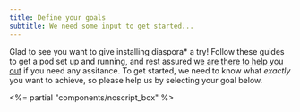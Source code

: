 ```yaml
---
title: Define your goals
subtitle: We need some input to get started...
---
```


Glad to see you want to give installing diaspora\* a try! Follow these guides to get a pod set up and running, and rest assured [we are there to help you out](<%= url_to("site", "get_help") %>) if you need any assitance. To get started, we need to know what *exactly* you want to achieve, so please help us by selecting your goal below.

<div id="install_selector">
  <%= partial "components/noscript_box" %>

  <div id="system"></div>
  <div id="distribution"></div>
  <div id="version"></div>
  <div id="env"></div>
  <div id="database"></div>
  <div id="proxy"></div>
  <div id="guides"></div>
</div>

<script id="tpl-systems" type="text/x-handlebars-template">
  <h2>Select your operating system</h2>
  <div class="row">
    {{{items}}}
  </div>
</script>

<script id="tpl-system-entry" type="text/x-handlebars-template">
  <div class="col-md">
    <button
      class="install-button btn btn-{{color}} btn-lg btn-block"
      data-system="{{key}}"
      type="button"
    >
      <i class="fab fa-{{icon}}"></i><br>
      {{title}}
    </button>
  </div>
</script>

<script id="tpl-distributions" type="text/x-handlebars-template">
  <h2>Select your distribution</h2>
  <div class="row">
    <div class="col-md">
      <div class="list-group">
        {{{items}}}
      </div>
    </div>
  </div>
</script>

<script id="tpl-distribution-entry" type="text/x-handlebars-template">
  <button
    class="install-button list-group-item list-group-item-action {{activeClass}}"
    data-distribution="{{key}}"
    type="button"
  >
    {{title}}
  </button>
</script>

<script id="tpl-versions" type="text/x-handlebars-template">
  <h2>Select the OS version</h2>
  <div class="row">
    <div class="col-md">
      <div class="list-group">
        {{{items}}}
      </div>
    </div>
  </div>
</script>

<script id="tpl-version-entry" type="text/x-handlebars-template">
  <button
    class="install-button list-group-item list-group-item-action {{activeClass}}"
    data-version="{{key}}"
    type="button"
  >
    {{title}}
  </button>
</script>

<script id="tpl-envs" type="text/x-handlebars-template">
  <h2>Select your goal</h2>
  <div class="row">
    {{{items}}}
  </div>
</script>

<script id="tpl-env-entry" type="text/x-handlebars-template">
  <div class="col-md">
    <button
      class="install-button btn btn-{{color}} btn-lg btn-block"
      data-env="{{key}}"
      type="button"
    >
      <i class="{{icon}}"></i><br>
      {{title}}
    </button>
  </div>
</script>

<script id="tpl-database-entry" type="text/x-handlebars-template">
  <div class="col-md">
    <button
      class="install-button btn btn-{{color}} btn-lg btn-block"
      data-database="{{key}}"
      type="button"
    >
      {{title}}
    </button>
  </div>
</script>

<script id="tpl-proxies" type="text/x-handlebars-template">
  <h2>Select your reverse proxy</h2>
  <div class="row">
    {{{items}}}
  </div>
</script>

<script id="tpl-proxy-entry" type="text/x-handlebars-template">
  <div class="col-md">
    <button
      class="install-button btn btn-{{color}} btn-lg btn-block"
      data-proxy="{{key}}"
      type="button"
    >
      {{title}}
    </button>
  </div>
</script>

<script id="tpl-docker-guide" type="text/x-handlebars-template">
  <div class="col-md">
    <a
      class="install-button btn btn-success btn-lg btn-block"
      href="<%= url_to "install", "docker" %>{{params}}"
    >
      Install diaspora*
    </a>
  </div>
</script>

<script id="tpl-manual-guide" type="text/x-handlebars-template">
  <div class="col-md">
    <a
      class="install-button btn btn-success btn-lg btn-block"
      href="<%= url_to "install", "manual/guided/system_preparation" %>{{params}}"
    >
      Install diaspora*
    </a>
    <p class="text-center">
      <a href="<%= url_to "install", "manual/full" %>{{params}}">Show all instructions on a single page</a>.
    </p>
  </div>
</script>

<script>
  function compileTemplate(id) {
    return Handlebars.compile(document.getElementById("tpl-" + id).innerHTML);
  }

  window.installSelector = new DiasporaInstallSelector({
    available: <%= @available_environments.to_json %>,
    elements: {
      database: document.getElementById("database"),
      distribution: document.getElementById("distribution"),
      env: document.getElementById("env"),
      guides: document.getElementById("guides"),
      proxy: document.getElementById("proxy"),
      system: document.getElementById("system"),
      version: document.getElementById("version")
    },
    templates: {
      databaseEntry: compileTemplate("database-entry"),
      distributions: compileTemplate("distributions"),
      distributionsEntry: compileTemplate("distribution-entry"),
      dockerGuide: compileTemplate("docker-guide"),
      envEntry: compileTemplate("env-entry"),
      envs: compileTemplate("envs"),
      manualGuide: compileTemplate("manual-guide"),
      proxies: compileTemplate("proxies"),
      proxyEntry: compileTemplate("proxy-entry"),
      systemEntry: compileTemplate("system-entry"),
      systems: compileTemplate("systems"),
      versions: compileTemplate("versions"),
      versionsEntry: compileTemplate("version-entry")
    }
  });

  window.installSelector.init();
</script>
